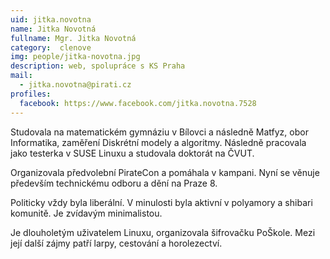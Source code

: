 ```yaml
---
uid: jitka.novotna
name: Jitka Novotná
fullname: Mgr. Jitka Novotná
category:  clenove
img: people/jitka-novotna.jpg  
description: web, spolupráce s KS Praha
mail: 
  - jitka.novotna@pirati.cz
profiles:
  facebook: https://www.facebook.com/jitka.novotna.7528 
---
```


Studovala na matematickém gymnáziu v Bílovci a následně Matfyz, obor Informatika, zaměření Diskrétní modely a algoritmy. Následně pracovala jako testerka v SUSE Linuxu a studovala doktorát na ČVUT.

Organizovala předvolební PirateCon a pomáhala v kampani. Nyní se věnuje především technickému odboru a dění na Praze 8.

Politicky vždy byla liberální. V minulosti byla aktivní v polyamory a shibari komunitě. Je zvídavým minimalistou.

Je dlouholetým uživatelem Linuxu, organizovala šifrovačku PoŠkole. Mezi její další zájmy patří larpy, cestování a horolezectví.
